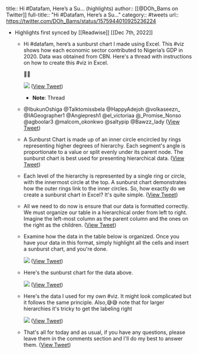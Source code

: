 title:: Hi #Datafam, Here’s a Su... (highlights)
author:: [[@DOh_Bams on Twitter]]
full-title:: "Hi \#Datafam, Here’s a Su..."
category:: #tweets
url:: https://twitter.com/DOh_Bams/status/1575944010925236224

- Highlights first synced by [[Readwise]] [[Dec 7th, 2022]]
	- Hi #datafam, here’s a sunburst chart I made using Excel. This #viz shows how each economic sector contributed to Nigeria’s GDP in 2020. Data was obtained from CBN. Here's a thread with instructions on how to create this #viz in Excel.
	  
	  🧵🧵 
	  
	  ![](https://pbs.twimg.com/media/Fd7dOMnXwAAsMkd.jpg) ([View Tweet](https://twitter.com/DOh_Bams/status/1575944010925236224))
		- **Note**: Thread
	- @IbukunOshiga @Talktomissbela @HappyAdejoh @volkaseezn_ @IAGeographer1 @Angiepresh1 @el_victoriaa @_Promise_Nonso @agboolar3 @malcom_okonkwo @saltypip @Bawzz_lady ([View Tweet](https://twitter.com/DOh_Bams/status/1575944015316684800))
	- A Sunburst Chart is made up of an inner circle encircled by rings representing higher degrees of hierarchy. Each segment's angle is proportionate to a value or split evenly under its parent node.
	  The sunburst chart is best used for presenting hierarchical data. ([View Tweet](https://twitter.com/DOh_Bams/status/1575944018181005312))
	- Each level of the hierarchy is represented by a single ring or circle, with the innermost circle at the top. A sunburst chart demonstrates how the outer rings link to the inner circles. So, how exactly do we create a sunburst chart in Excel? It's quite simple. ([View Tweet](https://twitter.com/DOh_Bams/status/1575944021239009280))
	- All we need to do now is ensure that our data is formatted correctly. We must organize our table in a hierarchical order from left to right. Imagine the left-most column as the parent column and the ones on the right as the children. ([View Tweet](https://twitter.com/DOh_Bams/status/1575944024619245569))
	- Examine how the data in the table below is organized. Once you have your data in this format, simply highlight all the cells and insert a sunburst chart, and you're done. 
	  
	  ![](https://pbs.twimg.com/media/Fd7ex7-XEAI2IJK.jpg) ([View Tweet](https://twitter.com/DOh_Bams/status/1575944031300775936))
	- Here's the sunburst chart for the data above. 
	  
	  ![](https://pbs.twimg.com/media/Fd7fszAX0AAOgfO.jpg) ([View Tweet](https://twitter.com/DOh_Bams/status/1575944040645742594))
	- Here's the data I used for my own #viz. It might look complicated but it follows the same principle. Also,😅😅 note that for larger hierarchies it's tricky to get the labeling right 
	  
	  ![](https://pbs.twimg.com/media/Fd7f7gkXgAEUI0w.png) ([View Tweet](https://twitter.com/DOh_Bams/status/1575944048032243712))
	- That's all for today and as usual, if you have any questions, please leave them in the comments section and I'll do my best to answer them. ([View Tweet](https://twitter.com/DOh_Bams/status/1575944054042333184))
